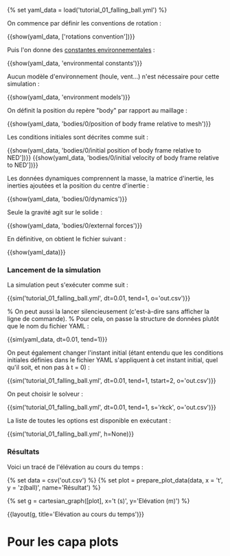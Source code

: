 {% set yaml_data = load('tutorial_01_falling_ball.yml') %}

On commence par définir les conventions de rotation :

{{show(yaml_data, ['rotations convention'])}}

Puis l'on donne des [constantes
environnementales](##constantes-environnementales) :

{{show(yaml_data, 'environmental constants')}}

Aucun modèle d'environnement (houle, vent...) n'est nécessaire pour cette
simulation :

{{show(yaml_data, 'environment models')}}

On définit la position du repère "body" par rapport au maillage :

{{show(yaml_data, 'bodies/0/position of body frame relative to mesh')}}

Les conditions initiales sont décrites comme suit :

{{show(yaml_data, 'bodies/0/initial position of body frame relative to NED'])}}
{{show(yaml_data, 'bodies/0/initial velocity of body frame relative to NED'])}}

Les données dynamiques comprennent la masse, la matrice d'inertie, les inerties ajoutées
et la position du centre d'inertie :

{{show(yaml_data, 'bodies/0/dynamics')}}

Seule la gravité agit sur le solide :

{{show(yaml_data, 'bodies/0/external forces')}}

En définitive, on obtient le fichier suivant :

{{show(yaml_data)}}

### Lancement de la simulation

La simulation peut s'exécuter comme suit :

{{sim('tutorial_01_falling_ball.yml', dt=0.01, tend=1, o='out.csv')}}

% On peut aussi la lancer silencieusement (c'est-à-dire sans afficher la ligne de commande).
% Pour cela, on passe la structure de données plutôt que le nom du fichier YAML :

{{sim(yaml_data, dt=0.01, tend=1)}}

On peut également changer l'instant initial (étant entendu que les conditions
initiales définies dans le fichier YAML s'appliquent à cet instant initial,
quel qu'il soit, et non pas à t = 0) :

{{sim('tutorial_01_falling_ball.yml', dt=0.01, tend=1, tstart=2, o='out.csv')}}

On peut choisir le solveur :

{{sim('tutorial_01_falling_ball.yml', dt=0.01, tend=1, s='rkck', o='out.csv')}}


La liste de toutes les options est disponible en exécutant :

{{sim('tutorial_01_falling_ball.yml', h=None)}}

### Résultats

Voici un tracé de l'élévation au cours du temps :

{% set data = csv('out.csv') %}
{% set plot = prepare_plot_data(data, x = 't', y = 'z(ball)', name='Résultat') %}

{% set g = cartesian_graph([plot], x='t (s)', y='Elévation (m)') %}

{{layout(g, title='Elévation au cours du temps')}}


# Pour les capa plots



